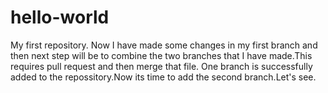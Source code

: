 # hello-world
My first repository.
Now I have made some changes in my first branch and then next step will be to combine the two branches that I have made.This requires pull request and then merge that file.
One branch is successfully added to the repossitory.Now its time to add the second branch.Let's see.
